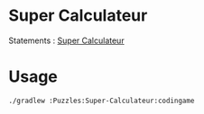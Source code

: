 # Super Calculateur

Statements : [Super Calculateur](https://www.codingame.com/training/hard/super-computer)

# Usage 

```bash
./gradlew :Puzzles:Super-Calculateur:codingame
```